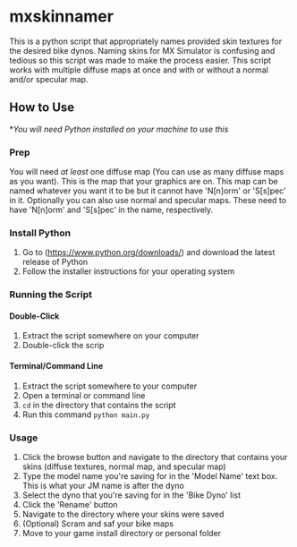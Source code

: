 # mxskinnamer
This is a python script that appropriately names provided skin textures for the desired bike dynos. Naming skins for MX Simulator is confusing and tedious so this script was made to make the process easier. This script works with multiple diffuse maps at once and with or without a normal and/or specular map.

## How to Use

**You will need Python installed on your machine to use this*
### Prep
You will need *at least* one diffuse map (You can use as many diffuse maps as you want). This is the map that your graphics are on. This map can be named whatever you want it to be but it cannot have 'N[n]orm' or 'S[s]pec' in it. Optionally you can also use normal and specular maps. These need to have 'N[n]orm' and 'S[s]pec' in the name, respectively.
### Install Python
1. Go to (https://www.python.org/downloads/) and download the latest release of Python
2. Follow the installer instructions for your operating system

### Running the Script

#### Double-Click
1. Extract the script somewhere on your computer
2. Double-click the scrip
#### Terminal/Command Line
1. Extract the script somewhere to your computer
2. Open a terminal or command line
3. `cd` in the directory that contains the script
4. Run this command `python main.py`

### Usage
1. Click the browse button and navigate to the directory that contains your skins (diffuse textures, normal map, and specular map)
2. Type the model name you're saving for in the 'Model Name' text box. This is what your JM name is after the dyno
3. Select the dyno that you're saving for in the 'Bike Dyno' list
4. Click the 'Rename' button
5. Navigate to the directory where your skins were saved
6. (Optional) Scram and saf your bike maps
7. Move to your game install directory or personal folder
